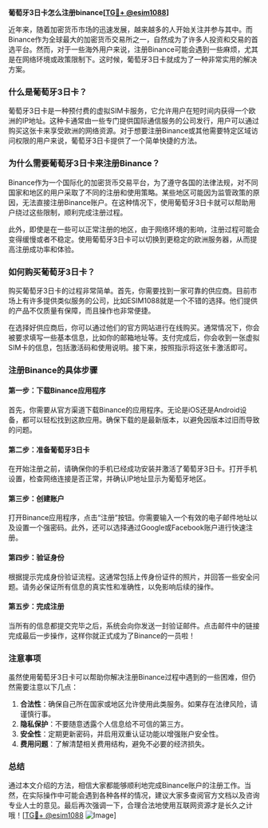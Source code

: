 **葡萄牙3日卡怎么注册binance[[TG💪+ @esim1088](https://t.me/s/esim1088)]**

近年来，随着加密货币市场的迅速发展，越来越多的人开始关注并参与其中。而Binance作为全球最大的加密货币交易所之一，自然成为了许多人投资和交易的首选平台。然而，对于一些海外用户来说，注册Binance可能会遇到一些麻烦，尤其是在网络环境或政策限制下。这时候，葡萄牙3日卡就成为了一种非常实用的解决方案。

### 什么是葡萄牙3日卡？

葡萄牙3日卡是一种预付费的虚拟SIM卡服务，它允许用户在短时间内获得一个欧洲的IP地址。这种卡通常由一些专门提供国际通信服务的公司发行，用户可以通过购买这张卡来享受欧洲的网络资源。对于想要注册Binance或其他需要特定区域访问权限的用户来说，葡萄牙3日卡提供了一个简单快捷的方法。

### 为什么需要葡萄牙3日卡来注册Binance？

Binance作为一个国际化的加密货币交易平台，为了遵守各国的法律法规，对不同国家和地区的用户采取了不同的注册和使用策略。某些地区可能因为监管政策的原因，无法直接注册Binance账户。在这种情况下，使用葡萄牙3日卡就可以帮助用户绕过这些限制，顺利完成注册过程。

此外，即使是在一些可以正常注册的地区，由于网络环境的影响，注册过程可能会变得缓慢或者不稳定。使用葡萄牙3日卡可以切换到更稳定的欧洲服务器，从而提高注册成功率和体验。

### 如何购买葡萄牙3日卡？

购买葡萄牙3日卡的过程非常简单。首先，你需要找到一家可靠的供应商。目前市场上有许多提供类似服务的公司，比如ESIM1088就是一个不错的选择。他们提供的产品不仅质量有保障，而且操作也非常便捷。

在选择好供应商后，你可以通过他们的官方网站进行在线购买。通常情况下，你会被要求填写一些基本信息，比如你的邮箱地址等。支付完成后，你会收到一张虚拟SIM卡的信息，包括激活码和使用说明。接下来，按照指示将这张卡激活即可。

### 注册Binance的具体步骤

#### 第一步：下载Binance应用程序
首先，你需要从官方渠道下载Binance的应用程序。无论是iOS还是Android设备，都可以轻松找到这款应用。确保下载的是最新版本，以避免因版本过旧而导致的问题。

#### 第二步：准备葡萄牙3日卡
在开始注册之前，请确保你的手机已经成功安装并激活了葡萄牙3日卡。打开手机设置，检查网络连接是否正常，并确认IP地址显示为葡萄牙地区。

#### 第三步：创建账户
打开Binance应用程序，点击“注册”按钮。你需要输入一个有效的电子邮件地址以及设置一个强密码。此外，还可以选择通过Google或Facebook账户进行快速注册。

#### 第四步：验证身份
根据提示完成身份验证流程。这通常包括上传身份证件的照片，并回答一些安全问题。请务必保证所有信息的真实性和准确性，以免影响后续的操作。

#### 第五步：完成注册
当所有的信息都提交完毕之后，系统会向你发送一封验证邮件。点击邮件中的链接完成最后一步操作，这样你就正式成为了Binance的一员啦！

### 注意事项

虽然使用葡萄牙3日卡可以帮助你解决注册Binance过程中遇到的一些困难，但仍然需要注意以下几点：

1. **合法性**：确保自己所在国家或地区允许使用此类服务。如果存在法律风险，请谨慎行事。
2. **隐私保护**：不要随意透露个人信息给不可信的第三方。
3. **安全性**：定期更新密码，并启用双重认证功能以增强账户安全性。
4. **费用问题**：了解清楚相关费用结构，避免不必要的经济损失。

### 总结

通过本文介绍的方法，相信大家都能够顺利地完成Binance账户的注册工作。当然，在实际操作中可能会遇到各种各样的情况，建议大家多查阅官方文档以及咨询专业人士的意见。最后再次强调一下，合理合法地使用互联网资源才是长久之计哦！[[TG💪+ @esim1088](https://t.me/s/esim1088) ![Image](https://i.postimg.cc/4NQfJmqS/Snipaste-2025-05-13-00-14-12.png)]